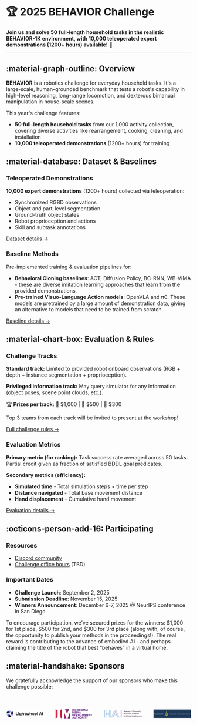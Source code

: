 # 🏆 **2025 BEHAVIOR Challenge**

**Join us and solve 50 full-length household tasks in the realistic BEHAVIOR-1K environment, with 10,000 teleoperated expert demonstrations (1200+ hours) available!** 🤖

---

## :material-graph-outline: **Overview**

**BEHAVIOR** is a robotics challenge for everyday household tasks. It's a large-scale, human-grounded benchmark that tests a robot's capability in high-level reasoning, long-range locomotion, and dexterous bimanual manipulation in house-scale scenes.

This year's challenge features:

- **50 full-length household tasks** from our 1,000 activity collection, covering diverse activities like rearrangement, cooking, cleaning, and installation
- **10,000 teleoperated demonstrations** (1200+ hours) for training

## :material-database: **Dataset & Baselines**

### Teleoperated Demonstrations

**10,000 expert demonstrations** (1200+ hours) collected via teleoperation:

- Synchronized RGBD observations
- Object and part-level segmentation
- Ground-truth object states
- Robot proprioception and actions
- Skill and subtask annotations

[Dataset details →](./dataset.md)

### Baseline Methods

Pre-implemented training & evaluation pipelines for:

- **Behavioral Cloning baselines**: ACT, Diffusion Policy, BC-RNN, WB-VIMA - these are diverse imitation learning approaches that learn from the provided demonstrations.
- **Pre-trained Visuo-Language Action models**: OpenVLA and π0.  These models are pretrained by a large amount of demonstration data, giving an alternative to models that need to be trained from scratch.

[Baseline details →](./baselines.md)

## :material-chart-box: **Evaluation & Rules**

### Challenge Tracks

**Standard track:** Limited to provided robot onboard observations (RGB + depth + instance segmentation + proprioception).

**Privileged information track:** May query simulator for any information (object poses, scene point clouds, etc.).

🏆 **Prizes per track:** 🥇 $1,000 | 🥈 $500 | 🥉 $300

Top 3 teams from each track will be invited to present at the workshop!

[Full challenge rules →](./rules.md)

### Evaluation Metrics

**Primary metric (for ranking):** Task success rate averaged across 50 tasks. Partial credit given as fraction of satisfied BDDL goal predicates.

**Secondary metrics (efficiency):**

- **Simulated time** - Total simulation steps × time per step
- **Distance navigated** - Total base movement distance
- **Hand displacement** - Cumulative hand movement

[Evaluation details →](./evaluation.md)


## :octicons-person-add-16: **Participating**

### Resources

- [Discord community](https://discord.gg/bccR5vGFEx)
- [Challenge office hours](#) (TBD)

### Important Dates

- **Challenge Launch**: September 2, 2025
- **Submission Deadline**: November 15, 2025
- **Winners Announcement**: December 6-7, 2025 @ NeurIPS conference in San Diego

To encourage participation, we’ve secured prizes for the winners: $1,000 for 1st place, $500 for 2nd, and $300 for 3rd place (along with, of course, the opportunity to publish your methods in the proceedings!). The real reward is contributing to the advance of embodied AI - and perhaps claiming the title of the robot that best “behaves” in a virtual home.

## :material-handshake: **Sponsors**

We gratefully acknowledge the support of our sponsors who make this challenge possible:

<div style="display: flex; gap: 2rem; justify-content: center; align-items: center; margin: 1rem 0;">
  <a href="https://lightwheel.ai/home" title="Lightwheel" style="display: flex; align-items: center; justify-content: center; width: 200px; height: 100px;">
    <img src="../assets/challenge_2025/lightwheel_logo.png" alt="Lightwheel" style="max-height: 100%; max-width: 100%; width: auto; height: auto; object-fit: contain;" />
  </a>
  <a href="https://www.imda.gov.sg/" title="IMDA" style="display: flex; align-items: center; justify-content: center; width: 200px; height: 100px;">
    <img src="../assets/challenge_2025/imda_logo.png" alt="IMDA" style="max-height: 100%; max-width: 100%; width: auto; height: auto; object-fit: contain;" />
  </a>
  <a href="https://hai.stanford.edu/" title="Stanford HAI" style="display: flex; align-items: center; justify-content: center; width: 200px; height: 100px;">
    <img src="../assets/challenge_2025/hai_logo.png" alt="Stanford HAI" style="max-height: 100%; max-width: 100%; width: auto; height: auto; object-fit: contain;" />
  </a>
  <a href="https://tsffoundation.org/" title="Schmidt Family Foundation" style="display: flex; align-items: center; justify-content: center; width: 200px; height: 100px;">
    <img src="../assets/challenge_2025/schmidt_family_foundation_logo.png" alt="Schmidt Family Foundation" style="max-height: 100%; max-width: 100%; width: auto; height: auto; object-fit: contain;" />
  </a>
</div>